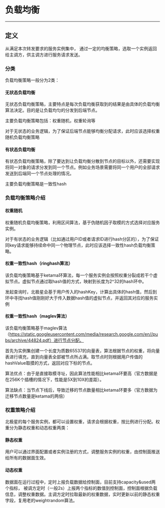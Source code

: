 
# 负载均衡

---

## 定义

从满足本次转发要求的服务实例集中， 通过一定的均衡策略，选取一个实例返回给主调方，供主调方进行服务请求发送。

### 分类

负载均衡策略一般分为2类：

#### 无状态负载均衡

无状态负载均衡策略，主要特点是每次负载均衡获取到的结果是由具体的负载均衡算法决定。目的是让负载均匀的分发到后端节点。

主要负载均衡策略包括：权重随机，权重轮询等

对于无状态的业务逻辑，为了保证后端节点能够均衡分配请求，此时应该选择权重随机负载均衡策略

#### 有状态负载均衡

有状态负载均衡策略，除了要达到让负载均衡分散到节点的目标以外，还需要实现将同一对象的请求分发到同一个节点。例如业务场景需要将同一个用户的全部请求发送到后端同一个节点处理的情况。

主要负载均衡策略是一致性hash

### 负载均衡策略介绍

#### 权重随机

权重随机负载均衡策略，利用区间算法，基于伪随机因子取模的方式选择对应服务实例。

对于有状态的业务逻辑（比如通过用户ID或者请求ID进行hash分区的），为了保证同key请求能够持续命中同一个物理节点，此时应该选择一致性hash负载均衡策略。

#### 权重一致性hash（ringhash算法）

该负载均衡策略基于ketama环算法，每一个服务实例会按照权重分裂成若干个虚拟节点。虚拟节点通过取hash值的方式，映射到长度为2^32的hash环中。

发起查询时，北极星会基于用户传入的hashKey，计算出具体的hash值，然后到环中寻找hash值刚刚好大于传入数据hash值的虚拟节点，并返回其对应的服务实例

#### 权重一致性hash（maglev算法）

该负载均衡策略基于maglev算法（https://static.googleusercontent.com/media/research.google.com/en//pubs/archive/44824.pdf）进行节点分配。

首先为实例集创建一个长度为质数65537的向量表，算法根据节点的权重，将向量表进行填充，直到向量表全部被节点所占满。取节点时则根据用户传值的hashValue取摸的方式，返回对应下标的节点。

算法优点：由于是直接取模寻址，因此算法性能相比ketama环要高（官方数据是在256K个插槽的情况下，性能是5X到10X的差距）。

算法缺点：当节点下线后，导致迁移的节点数量相比ketama环要多（官方数据为迁移节点数量是ketama的两倍）

### 权重策略介绍

北极星的每个服务实例，都可以设置权重，请求会根据权重，按比例进行分配。权重分为静态权重和动态权重两类：

#### 静态权重

用户可以通过界面配置或者实例注册的方式，调整服务实例的权重，由控制面推送给所有的数据面生效。

#### 动态权重

数据面在运行过程中，定时上报负载数据给控制面，目前支持capacity&used两个指标， 被调方定时（一般2s）上报两个指标的数值到控制面，控制面根据负载信息，调整权重数据。主调方定时拉取最新的权重数据，实时更新以前的静态权重字段，复用老的weightrandom算法。